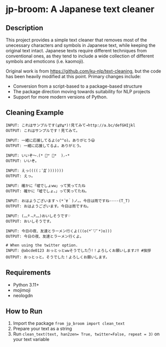 # jp-broom: A Japanese text cleaner

## Description
This project provides a simple text cleaner that removes most of the unecessary characters and symbols in Japanese 
text, while  keeping the original text intact. Japanese texts require different techniques from conventional 
ones, as they tend to include a wide collection of different symbols and emoticons (i.e. kaomoji). 

Original work is from https://github.com/ku-nlp/text-cleaning, but the code has been heavily modified at this point. Primary changes include:
- Conversion from a script-based to a package-based structure
- The package direction moving towards suitability for NLP projects
- Support for more modern versions of Python.

## Cleaning Example

```text
INPUT: これはサンプルです(≧∇≦*)!見てみて→http://a.bc/defGHIjkl
OUTPUT: これはサンプルです！見てみて。

INPUT: 一緒に応援してるよ(o^^o)。ありがとう😃
OUTPUT: 一緒に応援してるよ。ありがとう。

INPUT: いいぞ〜⸜(* ॑꒳ ॑*  )⸝⋆*
OUTPUT: いいぞ。

INPUT: えっ((((；ﾟДﾟ)))))))
OUTPUT: えっ。

INPUT: 確かに「嘘でしょww」って笑ってたね
OUTPUT: 確かに「嘘でしょ。」って笑ってたね。

INPUT: おはようございますヽ(*´∀｀)ノ。。今日は雨ですね･････(T_T)
OUTPUT: おはようございます。今日は雨ですね。

INPUT: (灬º﹃º灬)おいしそうです♡
OUTPUT: おいしそうです。

INPUT: 今日の夜、友達とラーメン行くよ(((o(*ﾟ▽ﾟ*)o)))
OUTPUT: 今日の夜、友達とラーメン行くよ。

# When using the twitter option.
INPUT: @abcde0123 おっとっとwwそうでした✋!！よろしくお願いします♪‼ #挨拶
OUTPUT: おっとっと。そうでした！よろしくお願いします。
```

## Requirements
- Python 3.11+
- mojimoji
- neologdn

## How to Run

1. Import the package `from jp_broom import clean_text`
2. Prepare your text as a string
3. Run `clean_text(text, han2zen= True, twitter=False, repeat = 3)` on your text variable
